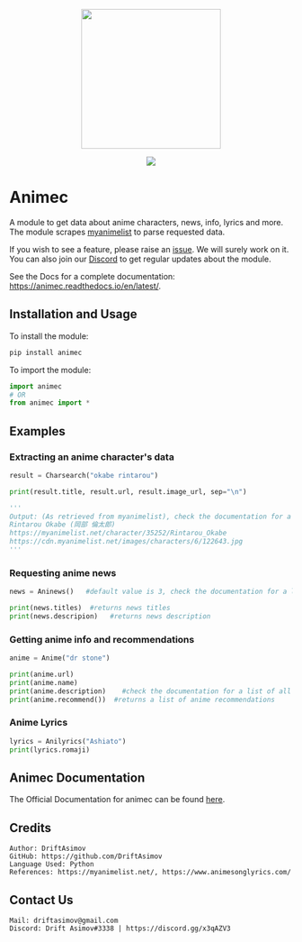 <p align = "center"><img width="248" height="248" src="https://i.imgur.com/IyUybvv.png"></p>
<p align = "center"><a href = "https://discord.gg/x3qAZV3" target = "_blank"><img src = "https://discord.com/api/guilds/759396489373155338/embed.png"></a></p>

# Animec

A module to get data about anime characters, news, info, lyrics and more.
The module scrapes [myanimelist](https://myanimelist.net/) to parse requested data.

If you wish to see a feature, please raise an [issue](https://github.com/DriftAsimov/animec). We will surely work on it.
You can also join our [Discord](https://discord.gg/x3qAZV3) to get regular updates about the module.

See the Docs for a complete documentation: https://animec.readthedocs.io/en/latest/.

## Installation and Usage

To install the module:
```python
pip install animec
```

To import the module:
```python
import animec
# OR
from animec import *
```

## Examples

### Extracting an anime character's data

```python
result = Charsearch("okabe rintarou")

print(result.title, result.url, result.image_url, sep="\n")

'''
Output: (As retrieved from myanimelist), check the documentation for a list of all supported attributes
Rintarou Okabe (岡部 倫太郎)
https://myanimelist.net/character/35252/Rintarou_Okabe
https://cdn.myanimelist.net/images/characters/6/122643.jpg
'''
```

### Requesting anime news

```python
news = Aninews()   #default value is 3, check the documentation for a list of all supported attributes

print(news.titles)  #returns news titles
print(news.descripion)   #returns news description

```

### Getting anime info and recommendations

```python
anime = Anime("dr stone")

print(anime.url)
print(anime.name)
print(anime.description)    #check the documentation for a list of all supported attributes
print(anime.recommend())  #returns a list of anime recommendations
```

### Anime Lyrics

```python
lyrics = Anilyrics("Ashiato")
print(lyrics.romaji)
```

## Animec Documentation

The Official Documentation for animec can be found [here](https://animec.readthedocs.io/en/latest/).

## Credits

```
Author: DriftAsimov
GitHub: https://github.com/DriftAsimov
Language Used: Python
References: https://myanimelist.net/, https://www.animesonglyrics.com/
```

## Contact Us
```
Mail: driftasimov@gmail.com
Discord: Drift Asimov#3338 | https://discord.gg/x3qAZV3
```